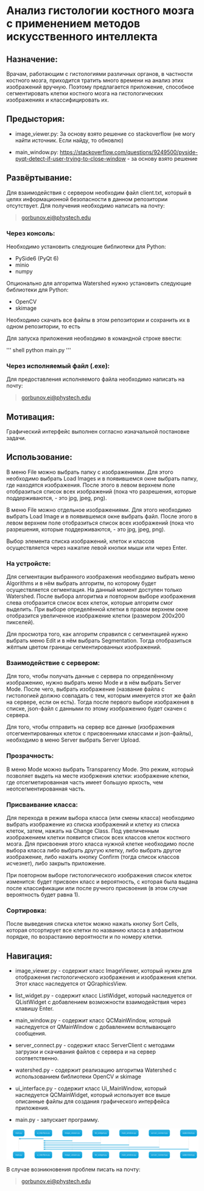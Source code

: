 # Анализ гистологии костного мозга с применением методов искусственного интеллекта

## Назначение:

Врачам, работающим с гистологиями различных органов, в частности костного мозга, приходится тратить много времени на анализ этих изображений вручную. Поэтому предлагается приложение, способное сегментировать клетки костного мозга на гистологических изображениях и классифицировать их.

## Предыстория:

* image_viewer.py: За основу взято решение со stackoverflow (не могу найти источник. Если найду, то обновлю)

* main_window.py: https://stackoverflow.com/questions/9249500/pyside-pyqt-detect-if-user-trying-to-close-window - за основу взято решение 

## Развёртывание:

Для взаимодействия с сервером необходим файл client.txt, который в целях информационной безопасности в данном репозитории отсутствует. Для получения необходимо написать на почту:

> gorbunov.ei@phystech.edu

### Через консоль:

Необходимо установить следующие библиотеки для Python: 
* PySide6 (PyQt 6)
* minio
* numpy

Опционально для алгоритма Watershed нужно установить следующие библиотеки для Python:
* OpenCV
* skimage

Необходимо скачать все файлы в этом репозитории и сохранить их в одном репозитории, то есть 

Для запуска приложения необходимо в командной строке ввести:

''' shell
python main.py
'''

### Через исполняемый файл (.exe):

Для предоставления исполняемого файла необходимо написать на почту:

> gorbunov.ei@phystech.edu

## Мотивация: 

Графический интерфейс выполнен согласно изначальной постановке задачи.

## Использование:

В меню File можно выбрать папку с изображениями. Для этого необходимо выбрать Load Images и в появившемся окне выбрать папку, где находятся изображения. После этого в левом верхнем поле отобразиться список всех изображений (пока что разрешения, которые поддерживаются, - это jpg, jpeg, png). 

В меню File можно отдельное изображениями. Для этого необходимо выбрать Load Image и в появившемся окне выбрать файл. После этого в левом верхнем поле отобразиться список всех изображений (пока что разрешения, которые поддерживаются, - это jpg, jpeg, png).

Выбор элемента списка изображений, клеток и классов осуществляется через нажатие левой кнопки мыши или через Enter.

### На устройсте:

Для сегментации выбранного изображения необходимо выбрать меню Algorithms и в нём выбрать алгоритм, по которому будет осуществляется сегментация. На данный момент доступен только Watershed. После выбора алгоритма и повторном выборе изображения слева отобразится список всех клеток, которые алгоритм смог выделить.
При выборе определённой клетки в правом верхнем окне отобразится увеличенное изображение клетки (размером 200x200 пикселей).

Для просмотра того, как алгоритм справился с сегментацией нужно выбрать меню Edit и в нём выбрать Segmentation. Тогда отобразиться жёлтым цветом границы сегментированных изображений.

### Взаимодействие с сервером:

Для того, чтобы получать данные с сервера по определённому изображению, нужно выбрать меню Mode и в нём выбрать Server Mode. После чего, выбрать изображение (название файла с гистологией должно совпадать с тем, которым именуется этот же файл на сервере, если он есть). Тогда после первого выборе изображения в списке, json-файл с данными по этому изображению будет скачен с сервера.

Для того, чтобы отправить на сервер все данные (изображения отсегментированных клеток с присвоенными классами и json-файлы), необходимо в меню Server выбрать Server Upload.

### Прозрачность:

В меню Mode можно выбрать Transparency Mode. Это режим, который позволяет выдеть на месте изобржения клетки: изображение клетки, где отсегметированная часть имеет большую яркость, чем неотсегментированная часть.

### Присваивание класса:

Для перехода в режим выбора класса (или смены класса) необходимо выбрать изображение из списка изображений и клетку из списка клеток, затем, нажать на Change Class. Под увеличенным изображением клетки появится список всех классов клеток костного мозга. Для присвоения этого класса нужной клетке необходимо после выбора класса либо выбрать другую клетку, либо выбрать другое изображение, либо нажать кнопку Confirm (тогда список классов исчезнет), либо закрыть приложение.

При повторном выборе гистологического изображения список клеток изменится: будет присвоен класс и вероятность, с которая была выдана после классификации или после ручного присвоения (в этом случае вероятность будет равна 1).

### Сортировка:

После выведения списка клеток можно нажать кнопку Sort Cells, которая отсортирует все клетки по названию класса в алфавитном порядке, по возрастанию вероятности и по номеру клетки.

## Навигация:

* image_viewer.py - содержит класс ImageViewer, который нужен для отображения гистологического изображения и изображения клетки. Этот класс наследуется от QGraphicsView.

* list_widget.py - содержит класс ListWidget, который наследуется от QListWidget с добавлением возможности взаимодействия через клавишу Enter.

* main_window.py - содержит класс QCMainWindow, который наследуется от QMainWindow с добавлением всплывающего сообщения.

* server_connect.py - содержит класс ServerClient с методами загрузки и скачивания файлов с сервера и на сервер соответственно.

* watershed.py - содержит реализацию алгоритма Watershed с использованием библиотеки OpenCV и skimage

* ui_interface.py - содержит класс Ui_MainWindow, который наследуется QCMainWidget, который использует все выше описанные файлы для создания графического интерфейса приложения.

* main.py - запускает программу.

![scheme](scheme.png?raw=true "Title")

В случае возникновения проблем писать на почту:

> gorbunov.ei@phystech.edu
